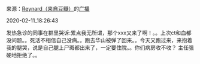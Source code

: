 来源：[Reynard（来自豆瓣）](https://www.douban.com/people/2367590/)的[广播](https://www.douban.com/people/2367590/status/2804565276/)


2020-02-11_18:26:43


发热急诊的同事在群里哭诉:累点我无所谓，那个xxx又来了啊！。。上次ct和血都没问题。。死活不相信自己没病。。跑去华山被弹了回来。。今天又跑过来，来抱着我的腿哭，说是自己腿上尸斑都出来了，一定要住院。。你们病房收不收？
主任强硬地拒绝了。。
